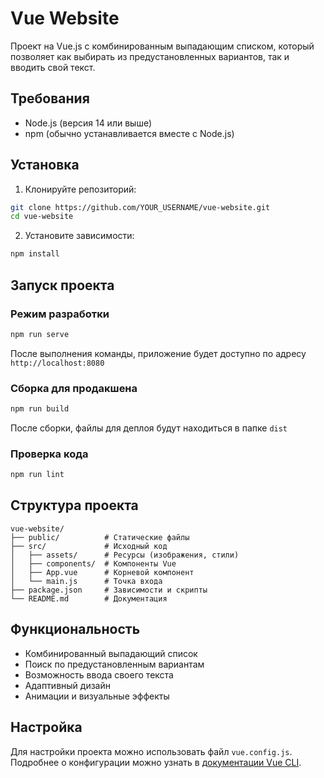 # Vue Website

Проект на Vue.js с комбинированным выпадающим списком, который позволяет как выбирать из предустановленных вариантов, так и вводить свой текст.

## Требования

- Node.js (версия 14 или выше)
- npm (обычно устанавливается вместе с Node.js)

## Установка

1. Клонируйте репозиторий:
```bash
git clone https://github.com/YOUR_USERNAME/vue-website.git
cd vue-website
```

2. Установите зависимости:
```bash
npm install
```

## Запуск проекта

### Режим разработки
```bash
npm run serve
```
После выполнения команды, приложение будет доступно по адресу `http://localhost:8080`

### Сборка для продакшена
```bash
npm run build
```
После сборки, файлы для деплоя будут находиться в папке `dist`

### Проверка кода
```bash
npm run lint
```

## Структура проекта

```
vue-website/
├── public/          # Статические файлы
├── src/             # Исходный код
│   ├── assets/      # Ресурсы (изображения, стили)
│   ├── components/  # Компоненты Vue
│   ├── App.vue      # Корневой компонент
│   └── main.js      # Точка входа
├── package.json     # Зависимости и скрипты
└── README.md        # Документация
```

## Функциональность

- Комбинированный выпадающий список
- Поиск по предустановленным вариантам
- Возможность ввода своего текста
- Адаптивный дизайн
- Анимации и визуальные эффекты

## Настройка

Для настройки проекта можно использовать файл `vue.config.js`. Подробнее о конфигурации можно узнать в [документации Vue CLI](https://cli.vuejs.org/config/).
